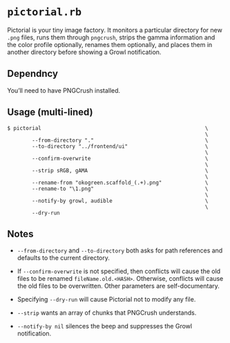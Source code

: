 #	`pictorial.rb`

Pictorial is your tiny image factory.  It monitors a particular directory for new `.png` files, runs them through `pngcrush`, strips the gamma information and the color profile optionally, renames them optionally, and places them in another directory before showing a Growl notification.





##	Dependncy

You’ll need to have PNGCrush installed.





##	Usage (multi-lined)

	$ pictorial                                                     \
	                                                                \
	        --from-directory "."                                    \
	        --to-directory "../frontend/ui"                         \
	                                                                \
	        --confirm-overwrite                                     \
	                                                                \
	        --strip sRGB, gAMA                                      \
	                                                                \
	        --rename-from "okogreen.scaffold_(.+).png"              \
	        --rename-to "\1.png"                                    \
	                                                                \
	        --notify-by growl, audible                              \
	                                                                \
	        --dry-run





##	Notes

*	`--from-directory` and `--to-directory` both asks for path references and defaults to the current directory.

*	If `--confirm-overwrite` is not specified, then conflicts will cause the old files to be renamed `fileName.old.<HASH>`.  Otherwise, conflicts will cause the old files to be overwritten.  Other parameters are self-documentary.

*	Specifying `--dry-run` will cause Pictorial not to modify any file.

*	`--strip` wants an array of chunks that PNGCrush understands.

*	`--notify-by nil` silences the beep and suppresses the Growl notification.




